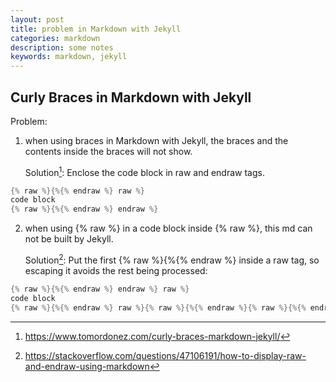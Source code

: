 ```yaml
---
layout: post
title: problem in Markdown with Jekyll
categories: markdown
description: some notes
keywords: markdown, jekyll
---
```


## Curly Braces in Markdown with Jekyll

Problem:

1. when using braces in Markdown with Jekyll, the braces and the contents inside the braces will not show.

   Solution[^1]:
Enclose the code block in raw and endraw tags.

```cpp
{% raw %}{%{% endraw %} raw %}
code block
{% raw %}{%{% endraw %} endraw %}
```


2. when using {% raw %} in a code block inside {% raw %}, this md can not be built by Jekyll.

   Solution[^2]:
Put the first {% raw %}{%{% endraw %} inside a raw tag, so escaping it avoids the rest being processed:

```cpp
{% raw %}{%{% endraw %} endraw %} raw %}
code block
{% raw %}{%{% endraw %} raw %}{% raw %}{%{% endraw %}{% raw %}{%{% endraw %} endraw %} endraw %}
```

[^1]: <https://www.tomordonez.com/curly-braces-markdown-jekyll/>
[^2]: <https://stackoverflow.com/questions/47106191/how-to-display-raw-and-endraw-using-markdown>